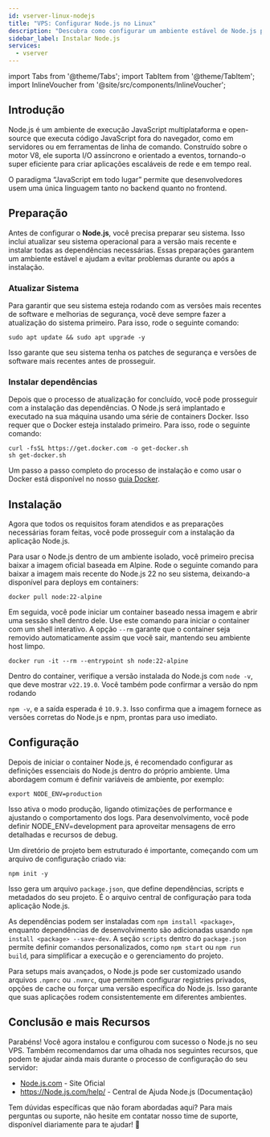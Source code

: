 ```yaml
---
id: vserver-linux-nodejs
title: "VPS: Configurar Node.js no Linux"
description: "Descubra como configurar um ambiente estável de Node.js para aplicações escaláveis e em tempo real usando Docker e preparação do sistema → Saiba mais agora"
sidebar_label: Instalar Node.js
services:
  - vserver
---
```


import Tabs from '@theme/Tabs';
import TabItem from '@theme/TabItem';
import InlineVoucher from '@site/src/components/InlineVoucher';

## Introdução

Node.js é um ambiente de execução JavaScript multiplataforma e open-source que executa código JavaScript fora do navegador, como em servidores ou em ferramentas de linha de comando. Construído sobre o motor V8, ele suporta I/O assíncrono e orientado a eventos, tornando-o super eficiente para criar aplicações escaláveis de rede e em tempo real.

O paradigma “JavaScript em todo lugar” permite que desenvolvedores usem uma única linguagem tanto no backend quanto no frontend.  



<InlineVoucher />



## Preparação

Antes de configurar o **Node.js**, você precisa preparar seu sistema. Isso inclui atualizar seu sistema operacional para a versão mais recente e instalar todas as dependências necessárias. Essas preparações garantem um ambiente estável e ajudam a evitar problemas durante ou após a instalação.


### Atualizar Sistema
Para garantir que seu sistema esteja rodando com as versões mais recentes de software e melhorias de segurança, você deve sempre fazer a atualização do sistema primeiro. Para isso, rode o seguinte comando:

```
sudo apt update && sudo apt upgrade -y
```
Isso garante que seu sistema tenha os patches de segurança e versões de software mais recentes antes de prosseguir.

### Instalar dependências
Depois que o processo de atualização for concluído, você pode prosseguir com a instalação das dependências. O Node.js será implantado e executado na sua máquina usando uma série de containers Docker. Isso requer que o Docker esteja instalado primeiro. Para isso, rode o seguinte comando:

```
curl -fsSL https://get.docker.com -o get-docker.sh
sh get-docker.sh
```

Um passo a passo completo do processo de instalação e como usar o Docker está disponível no nosso [guia Docker](vserver-linux-docker.md).



## Instalação

Agora que todos os requisitos foram atendidos e as preparações necessárias foram feitas, você pode prosseguir com a instalação da aplicação Node.js.


Para usar o Node.js dentro de um ambiente isolado, você primeiro precisa baixar a imagem oficial baseada em Alpine. Rode o seguinte comando para baixar a imagem mais recente do Node.js 22 no seu sistema, deixando-a disponível para deploys em containers:

```
docker pull node:22-alpine
```

Em seguida, você pode iniciar um container baseado nessa imagem e abrir uma sessão shell dentro dele. Use este comando para iniciar o container com um shell interativo. A opção `--rm` garante que o container seja removido automaticamente assim que você sair, mantendo seu ambiente host limpo.

```
docker run -it --rm --entrypoint sh node:22-alpine
```

Dentro do container, verifique a versão instalada do Node.js com `node -v`, que deve mostrar `v22.19.0`. Você também pode confirmar a versão do npm rodando

`npm -v`, e a saída esperada é `10.9.3`. Isso confirma que a imagem fornece as versões corretas do Node.js e npm, prontas para uso imediato.





## Configuração

Depois de iniciar o container Node.js, é recomendado configurar as definições essenciais do Node.js dentro do próprio ambiente. Uma abordagem comum é definir variáveis de ambiente, por exemplo:

```
export NODE_ENV=production
```

Isso ativa o modo produção, ligando otimizações de performance e ajustando o comportamento dos logs. Para desenvolvimento, você pode definir NODE_ENV=development para aproveitar mensagens de erro detalhadas e recursos de debug.

Um diretório de projeto bem estruturado é importante, começando com um arquivo de configuração criado via:

```
npm init -y
```

Isso gera um arquivo `package.json`, que define dependências, scripts e metadados do seu projeto. É o arquivo central de configuração para toda aplicação Node.js.

As dependências podem ser instaladas com `npm install <package>`, enquanto dependências de desenvolvimento são adicionadas usando `npm install <package> --save-dev`. A seção `scripts` dentro do `package.json` permite definir comandos personalizados, como `npm start` ou `npm run build`, para simplificar a execução e o gerenciamento do projeto.

Para setups mais avançados, o Node.js pode ser customizado usando arquivos `.npmrc` ou `.nvmrc`, que permitem configurar registries privados, opções de cache ou forçar uma versão específica do Node.js. Isso garante que suas aplicações rodem consistentemente em diferentes ambientes.



## Conclusão e mais Recursos

Parabéns! Você agora instalou e configurou com sucesso o Node.js no seu VPS. Também recomendamos dar uma olhada nos seguintes recursos, que podem te ajudar ainda mais durante o processo de configuração do seu servidor:

- [Node.js.com](https://Node.js.com/) - Site Oficial
- https://Node.js.com/help/ - Central de Ajuda Node.js (Documentação)

Tem dúvidas específicas que não foram abordadas aqui? Para mais perguntas ou suporte, não hesite em contatar nosso time de suporte, disponível diariamente para te ajudar! 🙂